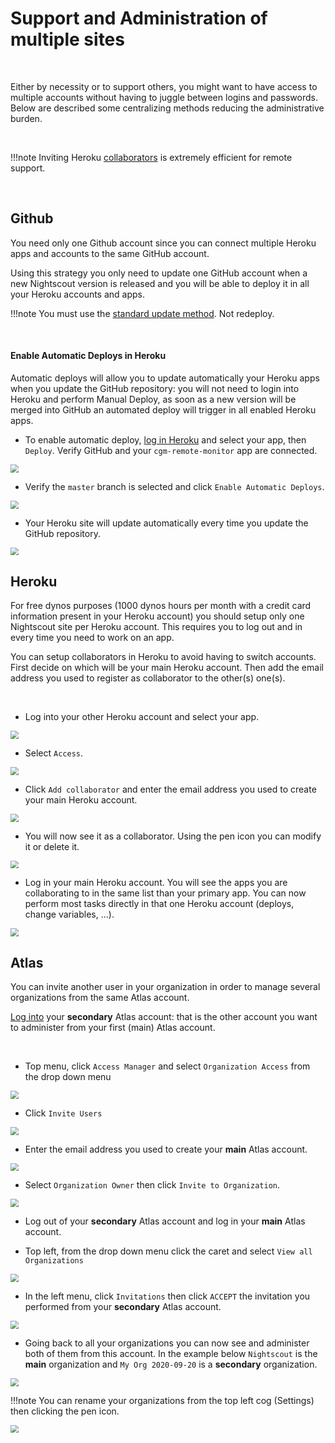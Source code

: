 # Support and Administration of multiple sites

</br>

Either by necessity or to support others, you might want to have access to multiple accounts without having to juggle between logins and passwords. Below are described some centralizing methods reducing the administrative burden.

</br>

!!!note
    Inviting Heroku [collaborators](./#heroku) is extremely efficient for remote support.

</br>

## Github

You need only one Github account since you can connect multiple Heroku apps and accounts to the same GitHub account.

Using this strategy you only need to update one GitHub account when a new Nightscout version is released and you will be able to deploy it in all your Heroku accounts and apps.

!!!note
    You must use the [standard update method](../../update/update/). Not redeploy.

</br>

#### Enable Automatic Deploys in Heroku

Automatic deploys will allow you to update automatically your Heroku apps when you update the GitHub repository: you will not need to login into Heroku and perform Manual Deploy, as soon as a new version will be merged into GitHub an automated deploy will trigger in all enabled Heroku apps.

- To enable automatic deploy, [log in Heroku](https://dashboard.heroku.com/apps/) and select your app, then `Deploy`. Verify GitHub and your `cgm-remote-monitor` app are connected.

<img src="../img/MultiNS06.png" style="zoom:80%;" >

</br>

- Verify the `master` branch is selected and click `Enable Automatic Deploys`.

<img src="../img/MultiNS04.png" style="zoom:80%;" >

</br>

- Your Heroku site will update automatically every time you update the GitHub repository.

<img src="../img/MultiNS05.png" style="zoom:80%;" >

</br>

## Heroku

For free dynos purposes (1000 dynos hours per month with a credit card information present in your Heroku account) you should setup only one Nightscout site per Heroku account. This requires you to log out and in every time you need to work on an app.

You can setup collaborators in Heroku to avoid having to switch accounts. First decide on which will be your main Heroku account. Then add the email address you used to register as collaborator to the other(s) one(s).

</br>

- Log into your other Heroku account and select your app.  

<img src="../img/MultiNS00.png" style="zoom:80%;" >

</br>

-  Select `Access`.

<img src="../img/MultiNS01.png" style="zoom:80%;" >

</br>

- Click `Add collaborator` and enter the email address you used to create your main Heroku account.

<img src="../img/MultiNS02.png" style="zoom:80%;" >

</br>

- You will now see it as a collaborator. Using the pen icon you can modify it or delete it.

<img src="../img/MultiNS03.png" style="zoom:80%;" >

</br>

- Log in your main Heroku account. You will see the apps you are collaborating to in the same list than your primary app. You can now perform most tasks directly in that one Heroku account (deploys, change variables, ...).

<img src="../img/MultiNS07.png" style="zoom:80%;" >

</br>

## Atlas

You can invite another user in your organization in order to manage several organizations from the same Atlas account.

[Log into](https://account.mongodb.com/account/login) your **secondary** Atlas account: that is the other account you want to administer from your first (main) Atlas account.

</br>

- Top menu, click `Access Manager` and select `Organization Access` from the drop down menu

<img src="../img/MultiNS08.png" style="zoom:80%;" >

</br>

- Click `Invite Users`

<img src="../img/MultiNS09.png" style="zoom:80%;" >

</br>

- Enter the email address you used to create your **main** Atlas account.

<img src="../img/MultiNS10.png" style="zoom:80%;" >

</br>

- Select `Organization Owner` then click `Invite to Organization`.

<img src="../img/MultiNS11.png" style="zoom:80%;" >

</br>

- Log out of your **secondary** Atlas account and log in your **main** Atlas account.

- Top left, from the drop down menu click the caret and select `View all Organizations`

<img src="../img/MultiNS12.png" style="zoom:80%;" >

</br>

- In the left menu, click `Invitations` then click `ACCEPT` the invitation you performed from your **secondary** Atlas account.

<img src="../img/MultiNS13.png" style="zoom:80%;" >

</br>

- Going back to all your organizations you can now see and administer both of them from this account. In the example below `Nightscout` is the **main** organization and `My Org 2020-09-20` is a **secondary** organization.

<img src="../img/MultiNS14.png" style="zoom:80%;" >

</br>

!!!note
    You can rename your organizations from the top left cog (Settings) then clicking the pen icon.

<img src="../img/MultiNS15.png" style="zoom:80%;" >




